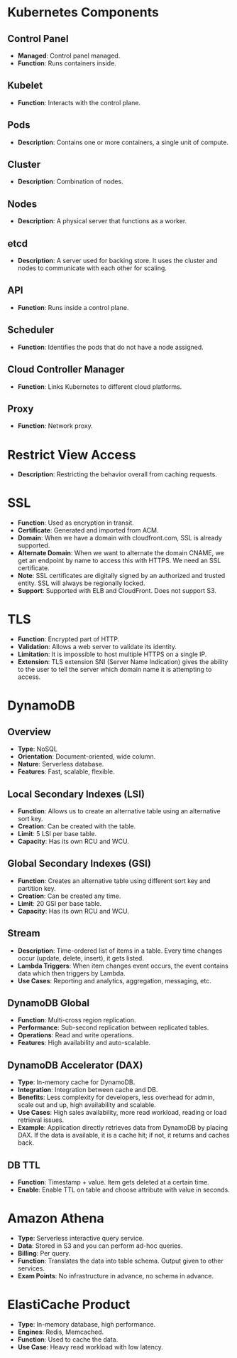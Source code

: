 # Kubernetes Components

## Control Panel
- **Managed**: Control panel managed.
- **Function**: Runs containers inside.

## Kubelet
- **Function**: Interacts with the control plane.

## Pods
- **Description**: Contains one or more containers, a single unit of compute.

## Cluster
- **Description**: Combination of nodes.

## Nodes
- **Description**: A physical server that functions as a worker.

## etcd
- **Description**: A server used for backing store. It uses the cluster and nodes to communicate with each other for scaling.

## API
- **Function**: Runs inside a control plane.

## Scheduler
- **Function**: Identifies the pods that do not have a node assigned.

## Cloud Controller Manager
- **Function**: Links Kubernetes to different cloud platforms.

## Proxy
- **Function**: Network proxy.

# Restrict View Access
- **Description**: Restricting the behavior overall from caching requests.

# SSL
- **Function**: Used as encryption in transit.
- **Certificate**: Generated and imported from ACM.
- **Domain**: When we have a domain with cloudfront.com, SSL is already supported.
- **Alternate Domain**: When we want to alternate the domain CNAME, we get an endpoint by name to access this with HTTPS. We need an SSL certificate.
- **Note**: SSL certificates are digitally signed by an authorized and trusted entity. SSL will always be regionally locked.
- **Support**: Supported with ELB and CloudFront. Does not support S3.

# TLS
- **Function**: Encrypted part of HTTP.
- **Validation**: Allows a web server to validate its identity.
- **Limitation**: It is impossible to host multiple HTTPS on a single IP.
- **Extension**: TLS extension SNI (Server Name Indication) gives the ability to the user to tell the server which domain name it is attempting to access.

# DynamoDB

## Overview
- **Type**: NoSQL
- **Orientation**: Document-oriented, wide column.
- **Nature**: Serverless database.
- **Features**: Fast, scalable, flexible.

## Local Secondary Indexes (LSI)
- **Function**: Allows us to create an alternative table using an alternative sort key.
- **Creation**: Can be created with the table.
- **Limit**: 5 LSI per base table.
- **Capacity**: Has its own RCU and WCU.

## Global Secondary Indexes (GSI)
- **Function**: Creates an alternative table using different sort key and partition key.
- **Creation**: Can be created any time.
- **Limit**: 20 GSI per base table.
- **Capacity**: Has its own RCU and WCU.

## Stream
- **Description**: Time-ordered list of items in a table. Every time changes occur (update, delete, insert), it gets listed.
- **Lambda Triggers**: When item changes event occurs, the event contains data which then triggers by Lambda.
- **Use Cases**: Reporting and analytics, aggregation, messaging, etc.

## DynamoDB Global
- **Function**: Multi-cross region replication.
- **Performance**: Sub-second replication between replicated tables.
- **Operations**: Read and write operations.
- **Features**: High availability and auto-scalable.

## DynamoDB Accelerator (DAX)
- **Type**: In-memory cache for DynamoDB.
- **Integration**: Integration between cache and DB.
- **Benefits**: Less complexity for developers, less overhead for admin, scale out and up, high availability and scalable.
- **Use Cases**: High sales availability, more read workload, reading or load retrieval issues.
- **Example**: Application directly retrieves data from DynamoDB by placing DAX. If the data is available, it is a cache hit; if not, it returns and caches back.

## DB TTL
- **Function**: Timestamp + value. Item gets deleted at a certain time.
- **Enable**: Enable TTL on table and choose attribute with value in seconds.

# Amazon Athena
- **Type**: Serverless interactive query service.
- **Data**: Stored in S3 and you can perform ad-hoc queries.
- **Billing**: Per query.
- **Function**: Translates the data into table schema. Output given to other services.
- **Exam Points**: No infrastructure in advance, no schema in advance.

# ElastiCache Product
- **Type**: In-memory database, high performance.
- **Engines**: Redis, Memcached.
- **Function**: Used to cache the data.
- **Use Case**: Heavy read workload with low latency.
